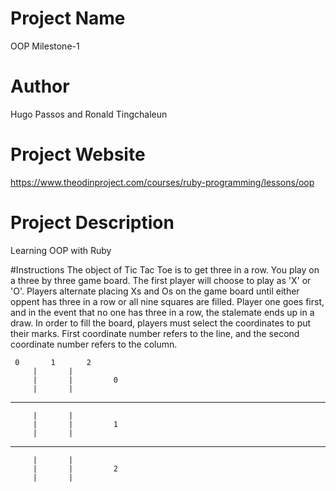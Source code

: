 # Project Name
OOP Milestone-1

# Author
Hugo Passos and Ronald Tingchaleun

# Project Website
https://www.theodinproject.com/courses/ruby-programming/lessons/oop

# Project Description
Learning OOP with Ruby

#Instructions
The object of Tic Tac Toe is to get three in a row. You play on a three by three game board. The first player will choose to play as 'X' or 'O'. Players alternate placing Xs and Os on the game board until either oppent has three in a row or all nine squares are filled. Player one goes first, and in the event that no one has three in a row, the stalemate ends up in a draw.
In order to fill the board, players must select the coordinates to put their marks. First coordinate number refers to the line, and the second coordinate number refers to the column.

     0       1       2   
         |       |       
         |       |         0
         |       |       
  -----------------------
         |       |       
         |       |         1
         |       |       
  -----------------------
         |       |       
         |       |         2
         |       |       
